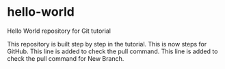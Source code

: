 # hello-world
Hello World repository for Git tutorial

This repository is built step by step in the tutorial.
This is now steps for GitHub.
This line is added to check the pull command.
This line is added to check the pull command for New Branch.
